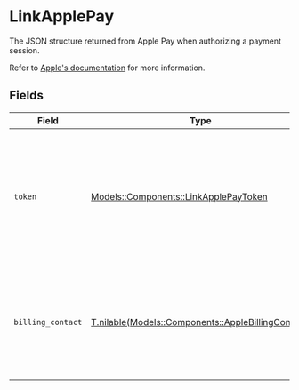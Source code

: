 # LinkApplePay

  The JSON structure returned from Apple Pay when authorizing a payment session.

  Refer to [Apple's documentation](https://developer.apple.com/documentation/apple_pay_on_the_web/applepaypayment) 
  for more information.


## Fields

| Field                                                                                                                                                                                                                   | Type                                                                                                                                                                                                                    | Required                                                                                                                                                                                                                | Description                                                                                                                                                                                                             |
| ----------------------------------------------------------------------------------------------------------------------------------------------------------------------------------------------------------------------- | ----------------------------------------------------------------------------------------------------------------------------------------------------------------------------------------------------------------------- | ----------------------------------------------------------------------------------------------------------------------------------------------------------------------------------------------------------------------- | ----------------------------------------------------------------------------------------------------------------------------------------------------------------------------------------------------------------------- |
| `token`                                                                                                                                                                                                                 | [Models::Components::LinkApplePayToken](../../models/shared/linkapplepaytoken.md)                                                                                                                                       | :heavy_check_mark:                                                                                                                                                                                                      |   Contains the user's payment information as returned from Apple Pay.<br/><br/>  Refer to [Apple's documentation](https://developer.apple.com/documentation/apple_pay_on_the_web/applepaypaymenttoken) <br/>  for more information. |
| `billing_contact`                                                                                                                                                                                                       | [T.nilable(Models::Components::AppleBillingContact)](../../models/shared/applebillingcontact.md)                                                                                                                        | :heavy_minus_sign:                                                                                                                                                                                                      |   Billing contact information as returned from Apple Pay.<br/>  <br/>  Refer to [Apple's documentation](https://developer.apple.com/documentation/apple_pay_on_the_web/applepaypaymentcontact) <br/>  for more information. |